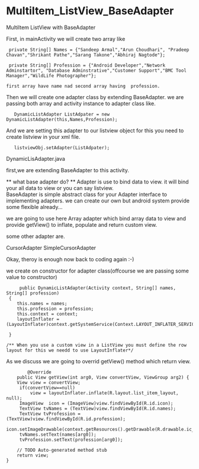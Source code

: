 MultiItem_ListView_BaseAdapter
==============================

MultiItem ListView with BaseAdapter

First, in mainActivity we will create two array like

     private String[] Names = {"Sandeep Armal","Arun Choudhari", "Pradeep Chavan","Shrikant Pathe","Sarang Takone","Abhiraj Nagtode"};
      
     private String[] Profession = {"Android Developer","Network Adminstartor", "Database Adminstrative","Customer Support","BMC Tool Manager","WildLife Photographer"};
	
	first array have name nad second array having  profession.  
	
Then we will create one adapter class by extending BaseAdapter. 
we are passing both array and activity instance to adapter class like.  

       DynamicListAdapter ListAdpater = new DynamicListAdapter(this,Names,Profession);

And we are setting this adapter to our listview object for this you need to create listview in your xml file. 

       listviewObj.setAdapter(ListAdpater);


DynamicLisAdapter.java

first,we are extending BaseAdapter to this activity.  

** what base adapter do? ** 
Adapter is use to bind data to view. it will bind your all data to view or you can say listview.  
BaseAdapter is simple abstract class for your Adapter interface to implementing adapters. we can create our own but android system provide some flexible already... 

we are going to use here Array adapter which bind array data to view and provide getView() to inflate, populate and return custom view.

some other adapter are.  

CursorAdapter
SimpleCursorAdapter

Okay, theroy is enough now back to coding again :-)

we create on constructor for adapter class(offcourse we are passing some value to constructor)

         public DynamicListAdapter(Activity context, String[] names, String[] profession)
	 {
		this.names = names;
		this.profession = profession;
		this.context = context;
		layoutInflater = (LayoutInflater)context.getSystemService(Context.LAYOUT_INFLATER_SERVICE);

	 }
	
	/** When you use a custom view in a ListView you must define the row layout for this we needd to use LayoutInflater*/
	
As we discuss we are going to overrid getView() method which return view.

            @Override
	    public View getView(int arg0, View convertView, ViewGroup arg2) {
		View view = convertView;
		 if(convertView==null)
             view = layoutInflater.inflate(R.layout.list_item_layout, null);
		 ImageView  icon = (ImageView)view.findViewById(R.id.icon);
		 TextView tvNames = (TextView)view.findViewById(R.id.names);
		 TextView tvProfession = (TextView)view.findViewById(R.id.profession);
		 icon.setImageDrawable(context.getResources().getDrawable(R.drawable.ic_launcher));
		 tvNames.setText(names[arg0]);
		 tvProfession.setText(profession[arg0]);

		// TODO Auto-generated method stub
		return view;
	}


